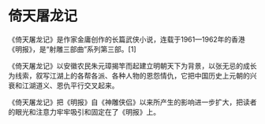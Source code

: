 # 倚天屠龙记

《倚天屠龙记》是作家金庸创作的长篇武侠小说，连载于1961—1962年的香港《明报》，是“射雕三部曲”系列第三部。[1]

《倚天屠龙记》以安徽农民朱元璋揭竿而起建立明朝天下为背景，以张无忌的成长为线索，叙写江湖上的各帮各派、各种人物的恩怨情仇，它把中国历史上元朝的兴衰和江湖道义、恩仇平行交叉起来。

《倚天屠龙记》把《明报》自《神雕侠侣》以来所产生的影响进一步扩大，把读者的眼光和注意力牢牢吸引和固定在了《明报》上。

